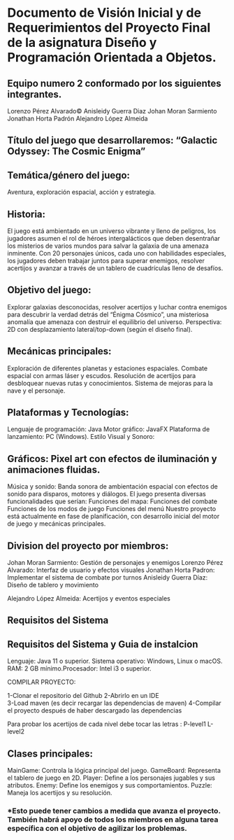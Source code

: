# Documento de Visión Inicial y de Requerimientos del Proyecto Final de la asignatura Diseño y Programación Orientada a Objetos.
## Equipo numero 2 conformado por los siguientes integrantes.
Lorenzo Pérez Alvarado©
Anisleidy Guerra Diaz
Johan Moran Sarmiento
Jonathan Horta Padrón
Alejandro López Almeida
## Título del juego que desarrollaremos: “Galactic Odyssey: The Cosmic Enigma”
## Temática/género del juego:
Aventura, exploración espacial, acción y estrategia.
## Historia:
El juego está ambientado en un universo vibrante y lleno de peligros, los jugadores asumen el rol de héroes intergalácticos que deben desentrañar los misterios de varios mundos para salvar la galaxia de una amenaza inminente. Con 20 personajes únicos, cada uno con habilidades especiales, los jugadores deben trabajar juntos para superar enemigos, resolver acertijos y avanzar a través de un tablero de cuadrículas lleno de desafíos.
## Objetivo del juego: 
Explorar galaxias desconocidas, resolver acertijos y luchar contra enemigos para descubrir la verdad detrás del “Énigma Cósmico”, una misteriosa anomalía que amenaza con destruir el equilibrio del universo.
Perspectiva: 2D con desplazamiento lateral/top-down (según el diseño final).
## Mecánicas principales: 
Exploración de diferentes planetas y estaciones espaciales.
Combate espacial con armas láser y escudos.
Resolución de acertijos para desbloquear nuevas rutas y conocimientos.
Sistema de mejoras para la nave y el personaje.
## Plataformas y Tecnologías:
Lenguaje de programación: Java
Motor gráfico: JavaFX 
Plataforma de lanzamiento: PC (Windows).
Estilo Visual y Sonoro:
## Gráficos: Pixel art con efectos de iluminación y animaciones fluidas.
Música y sonido: Banda sonora de ambientación espacial con efectos de sonido para disparos, motores y diálogos.
El juego presenta diversas funcionalidades que serían:
Funciones del mapa:
Funciones del combate
Funciones de los modos de juego
Funciones del menú
Nuestro proyecto está actualmente en fase de planificación, con desarrollo inicial del motor de juego y mecánicas principales.
## Division del proyecto por miembros:
Johan Moran Sarmiento: Gestión de personajes y enemigos 
Lorenzo Pérez Alvarado: Interfaz de usuario y efectos visuales
Jonathan Horta Padron: Implementar el sistema de combate por turnos
Anisleidy Guerra Díaz: Diseño de tablero y movimiento 

Alejandro López Almeida: Acertijos y eventos especiales

## Requisitos del Sistema
## Requisitos del Sistema y Guia de instalcion 
Lenguaje: Java 11 o superior.
Sistema operativo: Windows, Linux o macOS.
RAM: 2 GB mínimo.Procesador: Intel i3 o superior.

COMPILAR PROYECTO:

1-Clonar el repositorio del Github
2-Abrirlo en un IDE  
3-Load maven (es decir recargar las dependencias de maven)
4-Compilar el proyecto después de haber descargado  las dependencias

Para probar los acertijos de cada nivel debe tocar las letras :
P-level1
L-level2

## Clases principales:
MainGame: Controla la lógica principal del juego.
GameBoard: Representa el tablero de juego en 2D.
Player: Define a los personajes jugables y sus atributos.
Enemy: Define los enemigos y sus comportamientos.
Puzzle: Maneja los acertijos y su resolución.
### *Esto puede tener cambios a medida que avanza el proyecto. También habrá apoyo de todos los miembros en alguna tarea específica con el objetivo de agilizar los problemas.

